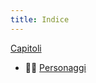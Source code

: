 ```yaml
---
title: Indice
---
```

[Capitoli](Infinite-Vault/CAPITOLI)

- 🧍‍♂️ [Personaggi](Infinite-Vault/PERSONAGGI)